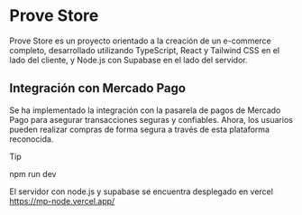 # Prove Store

Prove Store es un proyecto orientado a la creación de un e-commerce completo, desarrollado utilizando TypeScript, React y Tailwind CSS en el lado del cliente, y Node.js con Supabase en el lado del servidor.

## Integración con Mercado Pago

Se ha implementado la integración con la pasarela de pagos de Mercado Pago para asegurar transacciones seguras y confiables. Ahora, los usuarios pueden realizar compras de forma segura a través de esta plataforma reconocida.

> [!TIP]
> npm run dev

El servidor con node.js y supabase se encuentra desplegado en vercel
https://mp-node.vercel.app/
